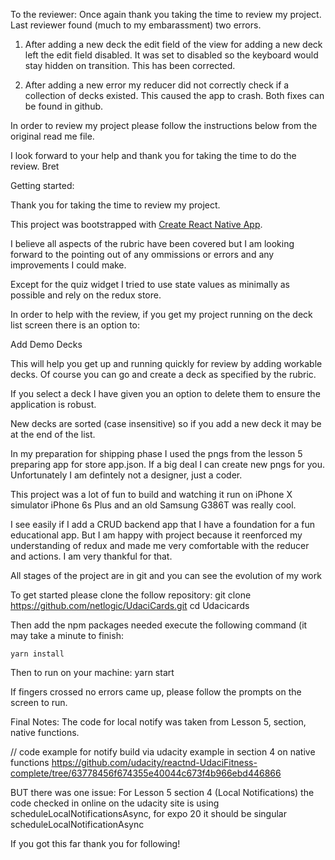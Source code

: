 To the reviewer:
Once again thank you taking the time to review my project.
Last reviewer found (much to my embarassment) two errors.

1. After adding a new deck the edit field of 
   the view for adding a new deck left the 
   edit field disabled.   It was set to disabled
   so the keyboard would stay hidden on transition.
   This has been corrected.

2. After adding a new error my reducer did not correctly
   check if a collection of decks existed.  This caused the app
   to crash.  Both fixes can be found in github.

In order to review my project please follow the instructions
below from the original read me file.

I look forward to your help and thank you for taking 
the time to do the review.
Bret

Getting started:

Thank you for taking the time to review my project.

This project was bootstrapped with [Create React Native App](https://github.com/react-community/create-react-native-app).

I believe all aspects of the rubric have been covered but
I am looking forward to the pointing out of any ommissions
or errors and any improvements I could make.

Except for the quiz widget I tried to use state values as 
minimally as possible and rely on the redux store.

In order to help with the review, if you get my project running
on the deck list screen there is an option to:

  Add Demo Decks

This will help you get up and running quickly for review by adding workable decks.
Of course you can go and create a deck as specified by the rubric.

If you select a deck I have given you an option to delete them 
to ensure the application is robust.

New decks are sorted (case insensitive) so if you add a new deck it may be at the end of the list.

In my preparation for shipping phase I used the pngs from the lesson 5
preparing app for store app.json.  If a big deal I can create new pngs for you.
Unfortunately I am defintely not a designer, just a coder.

This project was a lot of fun to build and watching it run on 
  iPhone X simulator
  iPhone 6s Plus 
  and an old Samsung G386T was really cool.

I see easily if I add a CRUD backend app that I have a foundation for a fun
educational app.  But I am happy with project because it reenforced my
understanding of redux and made me very comfortable with the reducer and actions.
I am very thankful for that.

All stages of the project are in git and you can see the evolution of my work

To get started please clone the follow repository:
    git clone https://github.com/netlogic/UdaciCards.git
    cd Udacicards

Then add the npm packages needed 
execute the following command (it may take a minute to finish:

    yarn install

Then to run on your machine:
    yarn start

If fingers crossed no errors came up, please follow the prompts on the screen to run.


Final Notes:
The code for local notify was taken from Lesson 5, section, native functions.

// code example for notify 
build via udacity example in section 4 on native functions
https://github.com/udacity/reactnd-UdaciFitness-complete/tree/63778456f674355e40044c673f4b966ebd446866

BUT there was one issue:
For Lesson 5 section 4 (Local Notifications) the code checked in online on the udacity site is using 
scheduleLocalNotificationsAsync, for expo 20 it should be singular scheduleLocalNotificationAsync

If you got this far thank you for following!